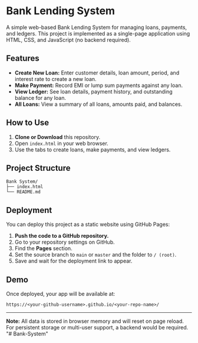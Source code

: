# Bank Lending System

A simple web-based Bank Lending System for managing loans, payments, and ledgers. This project is implemented as a single-page application using HTML, CSS, and JavaScript (no backend required).

## Features
- **Create New Loan:** Enter customer details, loan amount, period, and interest rate to create a new loan.
- **Make Payment:** Record EMI or lump sum payments against any loan.
- **View Ledger:** See loan details, payment history, and outstanding balance for any loan.
- **All Loans:** View a summary of all loans, amounts paid, and balances.

## How to Use
1. **Clone or Download** this repository.
2. Open `index.html` in your web browser.
3. Use the tabs to create loans, make payments, and view ledgers.

## Project Structure
```
Bank System/
├── index.html
└── README.md
```

## Deployment
You can deploy this project as a static website using GitHub Pages:

1. **Push the code to a GitHub repository.**
2. Go to your repository settings on GitHub.
3. Find the **Pages** section.
4. Set the source branch to `main` or `master` and the folder to `/ (root)`.
5. Save and wait for the deployment link to appear.

## Demo
Once deployed, your app will be available at:
```
https://<your-github-username>.github.io/<your-repo-name>/
```

---

**Note:** All data is stored in browser memory and will reset on page reload. For persistent storage or multi-user support, a backend would be required. "# Bank-System" 
